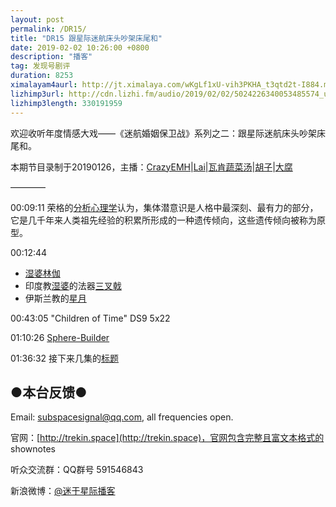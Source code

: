 ```yaml
---
layout: post
permalink: /DR15/
title: "DR15 跟星际迷航床头吵架床尾和"
date: 2019-02-02 10:26:00 +0800
description: "播客"
tag: 发现号剧评
duration: 8253
ximalayam4aurl: http://jt.ximalaya.com/wKgLf1xU-vih3PKHA_t3qtd2t-I884.m4a?channel=rss&amp;album_id=3135361&amp;track_id=157572041&amp;uid=6418191&amp;jt=http://audio.xmcdn.com/group55/M02/6D/65/wKgLf1xU-vih3PKHA_t3qtd2t-I884.m4a
lizhimp3url: http://cdn.lizhi.fm/audio/2019/02/02/5024226340053485574_ud.mp3
lizhimp3length: 330191959
---   
```


欢迎收听年度情感大戏——《迷航婚姻保卫战》系列之二：跟星际迷航床头吵架床尾和。

本期节目录制于20190126，主播：[CrazyEMH](mailto:emh@trekin.space)\|[Lai](http://weibo.com/daishengniao)\|[瓦肯蔬菜汤](http://weibo.com/u/5013547255)\|[胡子](https://weibo.com/p/1005051764117203)\|[大腐](https://weibo.com/u/5113590549)

————

00:09:11 荣格的[分析心理学](https://zh.wikipedia.org/wiki/%E5%88%86%E6%9E%90%E5%BF%83%E7%90%86%E5%AD%A6)认为，集体潜意识是人格中最深刻、最有力的部分，它是几千年来人类祖先经验的积累所形成的一种遗传倾向，这些遗传倾向被称为原型。

00:12:44

- [湿婆林伽](https://zh.wikipedia.org/wiki/%E6%9E%97%E4%BC%BD)
- 印度教[湿婆](https://zh.wikipedia.org/wiki/%E6%B9%BF%E5%A9%86)的法器[三叉戟](https://zh.wikipedia.org/wiki/%E4%B8%89%E5%8F%89%E6%88%9F)
- 伊斯兰教的[星月](https://zh.wikipedia.org/wiki/%E6%98%9F%E6%9C%88)

00:43:05 &quot;Children of Time&quot; DS9 5x22

01:10:26 [Sphere-Builder](https://memory-alpha.fandom.com/wiki/Sphere-Builder)

01:36:32 接下来几集的[标题](https://memory-alpha.fandom.com/wiki/DIS_Season_2)

## ●本台反馈●

Email: [subspacesignal@qq.com](mailto:subspacesignal@qq.com), all frequencies open.

官网：[http://trekin.space](http://trekin.space)，官网包含完整且富文本格式的 shownotes

听众交流群：QQ群号 591546843

新浪微博：[@迷于星际播客](http://weibo.com/lostinst)
